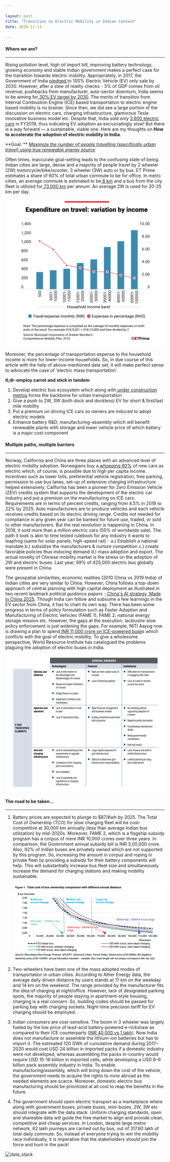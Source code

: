 ```yaml
---

layout: post
title: "Transition to Electric Mobility in Indian Context"
date: 2019-11-11

---
```




#### Where we are?

------

Rising pollution level, high oil import bill, improving battery technology, growing economy and stable Indian government makes a perfect case for the transition towards electric mobility. Appropriately, in 2017, the Government of India [pledged ](https://www.bbc.com/news/world-asia-india-48961525)to 100% Electric Vehicle (EV) only sale by 2030. However, after a slew of reality checks - 3% of GDP comes from oil revenue, pushbacks from manufacturer, auto-sector downturn, India seems to be aiming for[ 30% EV target by 2030](https://www.financialexpress.com/auto/car-news/government-finally-wakes-up-sets-a-realistic-goal-of-30-electric-vehicles-by-2030-from-existing-100-target/1091075/). The merits of transition from Internal Combustion Engine (ICE) based transportation to electric engine based mobility is no brainer. Since then, we did see a large portion of the discussion on electric cars, charging infrastructure, glamorous Tesla innovative business model etc. Despite that, India sold only [3,600 electric cars](https://www.autocarindia.com/car-news/ev-sales-in-india-cross-75-lakh-mark-in-fy2019-412542) in FY2019, thus indicating EV adoption as excruciatingly slow! But there is a way forward — a sustainable, viable one. Here are my thoughts on **How to accelerate the adoption of electric mobility in India**.



**Goal: ** *<u>Maximize the number of people travelling (specifically urban travel) using true renewable energy source</u>*



Often times, inaccurate goal-setting leads to the confusing state of being. Indian cities are large, dense and a majority of people travel by 2 wheeler (2W) motorcycle/bike/scooter, 3 wheeler (3W) auto or by bus. ET Prime estimates a share of 60% of total urban commute to be for office. In metro cities, an average commute is estimated to be[ 8 km](http://www.wrirosscities.org/sites/default/files/India-Transport-Indicators.pdf) and a bus from the city fleet is utilized for[ 73,000 km](http://www.urbanemissions.info/wp-content/uploads/docs/2014-11-TBS-Delhi-Veh&Pass-Characteristics.pdf) per annum. An average 2W is used for 20-25 km per day.

![transpo_expense](/image/EV/transport_expense.png#center_lrect)

Moreover, the percentage of transportation expense to the household income is more for lower-income households. So, in due course of this article with the help of above-mentioned data set, it will make perfect sense to advocate the case of 'electric mass transportation'.



**tl;dr**-**employ carrot and stick in tandem**

1. Develop electric bus ecosystem which along with[ under construction metros](https://economictimes.indiatimes.com/industry/transportation/railways/15-more-cities-will-soon-have-metro-network-union-minister-puri/articleshow/66419131.cms?from=mdr) forms the backbone for urban transportation
2. Give a push to 2W, 3W (both dock and dockless) EV for short & first/last mile mobility
3. Put a premium on driving ICE cars so owners are induced to adopt electric models
4. Enhance battery R&D, manufacturing-assembly which will benefit renewable plants with storage and lower vehicle price of which battery is a major cost component



#### Multiple paths, multiple barriers

------

Norway, California and China are three places with an advanced level of electric mobility adoption. Norwegians buy a[ whopping 60%](https://www.forbes.com/sites/davidnikel/2019/06/18/electric-cars-why-little-norway-leads-the-world-in-ev-usage/#9540a8113e35) of new cars as electric which, of course, is possible due to high per capita income. Incentives such as lower tolls, preferential vehicle registration, free parking, permission to use bus lanes, set-up of extensive charging infrastructure helped extensively. California has been a pioneer for Zero Emission Vehicle (ZEV) credits system that supports the development of the electric car industry and put a premium on the manufacturing on ICE cars. Requirements are in terms of percent credits, ranging from 4.5% in 2018 to 22% by 2025. Auto manufacturers are to produce vehicles and each vehicle receives credits based on its electric driving range. Credits not needed for compliance in any given year can be banked for future use, traded, or sold to other manufacturers. But the real revolution is happening in China. In 2018, it sold more than a million electric cars (55% of worldwide sale). The path it took is akin to time tested rulebook for any industry it wants to leapfrog (same for solar panels, high-speed rail) - a.) Establish a national mandate b.) subsidize the manufacturers & nurture competition c.) create favorable policies thus inducing demand d.) mass adoption and export. The actual novelty of Chinese mobility market is the stress on the adoption of 2W and electric buses. Last year, 99% of 425,000 electric bus globally were present in China.

The geospatial similarities, economic realities (2010 China vs 2019 India) of Indian cities are very similar to China. However, China follows a top-down approach of central planning with high capital deployment as illustrated in two recent landmark *political guidance papers* -[ China's AI strategy](https://www.fhi.ox.ac.uk/wp-content/uploads/Deciphering_Chinas_AI-Dream.pdf),[ Made in China 2025](https://www.uschamber.com/sites/default/files/final_made_in_china_2025_report_full.pdf). Though India can follow and subsume a few learnings in the EV sector from China, it has to chart its own way. There has been some progress in terms of policy formulation such as Faster Adoption and Manufacturing of Electric Vehicles (FAME 1), FAME 2, national energy storage mission etc. However, the gaps at the execution, lacklustre slow policy enforcement is just widening the gaps. For example, NITI Aayog now is drawing a plan to spend[ INR 11,000 crore on ICE-powered buse](https://economictimes.indiatimes.com/industry/auto/auto-news/niti-aayog-draws-rs-11000-crore-plan-for-states-for-buying-buses/articleshow/71882256.cms)s which conflicts with the goal of electric mobility. To give a wholesome perspective, World Resource Institute has catalogued the problems plaguing the adoption of electric buses in India.

![bus_problems](/image/EV/bus_problems.png#center_lsqr)



#### The road to be taken...

***

1. Battery prices are expected to plunge to $87/Kwh by 2025. The Total Cost of Ownership (TCO) for slow charging fleet will be cost-competitive at 30,000 km annually (less than average Indian bus utilization) by mid-2020s. Moreover, FAME 2, which is a flagship subsidy program has a corpus of mere INR 10,000 crores over three years. In comparison, the Government annual subsidy bill is INR 3,00,000 crore. Also, 92% of Indian buses are privately owned which are not supported by this program. So, increasing the amount in corpus and roping in private fleet by providing a subsidy for their battery components will help. This will substantially increase bus fleet size and simultaneously increase the demand for charging stations and making mobility sustainable. 

   ![TCO](/image/EV/TCO.png#center_lrect)

   

2. Two-wheelers have been one of the mass adopted modes of transportation in urban cities. According to Ather Energy data, the average daily driven distance by users stands at 17 km on the weekday and 14 km on the weekend. The range provided by the manufacturer fits the idea of charging at night/office. However, lack of designated parking spots, the majority of people staying in apartment-style housing, charging is a real concern. So, building codes should be passed for parking bay with charging sockets. Night-time precision tariff for EV charging should be employed.

   

3. Indian consumers are cost-sensitive. The boom in 3 wheeler was largely fueled by the low price of lead-acid battery-powered e-rickshaw as compared to their ICE counterparts ([INR 40,000 vs 1 lakh](https://economictimes.indiatimes.com/industry/auto/auto-news/unorganised-players-with-cost-edge-lead-the-e-rickshaw-race/articleshow/71788181.cms)). Now India does not manufacture or assemble the lithium-ion batteries but has to import it. The estimated 120 GWh of cumulative demand during 2017–2020 would cost USD 24 billion in imported packs if a domestic industry were not developed, whereas assembling the packs in-country would require USD 15-18 billion in imported cells, while developing a USD 6–9 billion pack assembly industry in India. To enable manufacturing/assembly, which will bring down the cost of the vehicle, the government needs to acquire the rights to mine abroad as the needed elements are scarce. Moreover, domestic electric bus manufacturing should be prioritized at all cost to reap the benefits in the future. 

   

4. The government should open electric transport as a marketplace where along with government buses, private buses, mini-buses, 2W, 3W etc should integrate with the data stack. Uniform charging standards, open and shareable data will guide the free market to align and provide clean, competitive and cheap services. In London, despite large metro network, 62 lakh journeys are carried out by bus, out of 317.60 lakh of total daily commute. So, instead of everyone trying to win the mobility race individually, it is imperative that the stakeholders should join the force and hunt in the pack!

![data_stack](/image/EV/data_stack.png#center_lrect)